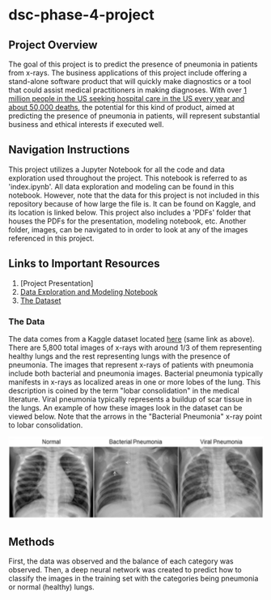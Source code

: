 # dsc-phase-4-project

## Project Overview

The goal of this project is to predict the presence of pneumonia in patients from x-rays. The business applications of this project include offering a stand-alone software product that will quickly make diagnostics or a tool that could assist medical practitioners in making diagnoses. With over [1 million people in the US seeking hospital care in the US every year and about 50,000 deaths](https://www.thoracic.org/patients/patient-resources/resources/top-pneumonia-facts.pdf), the potential for this kind of product, aimed at predicting the presence of pneumonia in patients, will represent substantial business and ethical interests if executed well. 

## Navigation Instructions

This project utilizes a Jupyter Notebook for all the code and data exploration used throughout the project. This notebook is referred to as 'index.ipynb'. All data exploration and modeling can be found in this notebook. However, note that the data for this project is not included in this repository because of how large the file is. It can be found on Kaggle, and its location is linked below. This project also includes a 'PDFs' folder that houses the PDFs for the presentation, modeling notebook, etc. Another folder, images, can be navigated to in order to look at any of the images referenced in this project.

## Links to Important Resources

1. [Project Presentation]
2. [Data Exploration and Modeling Notebook](https://github.com/samoliver3/dsc-phase-4-project/blob/main/index.ipynb)
3. [The Dataset](https://www.kaggle.com/datasets/paultimothymooney/chest-xray-pneumonia)

### The Data

The data comes from a Kaggle dataset located [here](https://www.kaggle.com/datasets/paultimothymooney/chest-xray-pneumonia) (same link as above). There are 5,800 total images of x-rays with around 1/3 of them representing healthy lungs and the rest representing lungs with the presence of pneumonia. The images that represent x-rays of patients with pneumonia include both bacterial and pneumonia images. Bacterial pneumonia typically manifests in x-rays as localized areas in one or more lobes of the lung. This description is coined by the term "lobar consolidation" in the medical literature. Viral pneumonia typically represents a buildup of scar tissue in the lungs. An example of how these images look in the dataset can be viewed below. Note that the arrows in the "Bacterial Pneumonia" x-ray point to lobar consolidation. 

![x-rays](./images/xray_examples.png)

## Methods

First, the data was observed and the balance of each category was observed. Then, a deep neural network was created to predict how to classify the images in the training set with the categories being pneumonia or normal (healthy) lungs. 